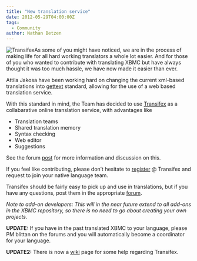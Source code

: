 ```yaml
---
title: "New translation service"
date: 2012-05-29T04:00:00Z
tags:
  - Community
author: Nathan Betzen
---
```


![](/images/blog/API.407b6280f366.jpeg "Transifex")As some of you might have noticed, we are in the process of making life for all hard working translators a whole lot easier. And for those of you who wanted to contribute with translating XBMC but have always thought it was too much hassle, we have now made it easier than ever.

Attila Jakosa have been working hard on changing the current xml-based translations into [gettext](https://en.wikipedia.org/wiki/Gettext) standard, allowing for the use of a web based translation service.

With this standard in mind, the Team has decided to use [Transifex](https://www.transifex.net/projects/p/XBMC-Main-Frodo/) as a collabarative online translation service, with advantages like

- Translation teams
- Shared translation memory
- Syntax checking
- Web editor
- Suggestions

See the forum [post](https://forum.kodi.tv/showthread.php?tid=132639) for more information and discussion on this.

If you feel like contributing, please don’t hesitate to [register](https://www.transifex.net/plans/signup/free/) @ Transifex and request to join your native language team.

Transifex should be fairly easy to pick up and use in translations, but if you have any questions, post them in the appropriate [forum](https://forum.kodi.tv/forumdisplay.php?fid=90).

_Note to add-on developers: This will in the near future extend to all add-ons in the XBMC repository, so there is no need to go about creating your own projects._

**UPDATE:** If you have in the past translated XBMC to your language, please PM blittan on the forums and you will automatically become a coordinator for your language.

**UPDATE2:** There is now a [wiki](https://kodi.wiki/view/Translation_System) page for some help regarding Transifex.
